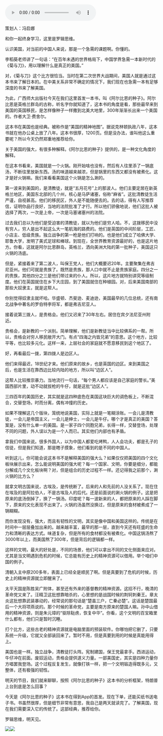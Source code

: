 <audio src="http://igetoss.cdn.igetget.com/mp3/201808/05/201808051547339769116358.mp3" controls="controls">您的浏览器不支持 audio 标签。</audio><p>策划人：冯启娜</p><p>和你一起终身学习，这里是罗辑思维。</p><p>认识美国，对当前的中国人来说，那是一个急需的课题啊。你懂的。</p><p>李稻葵老师讲了一句话：“在百年未遇的世界格局下，中国学界急需一本新时代的《菊与刀》，用以理解什么是真正的美国。”</p><p>对，《菊与刀》这个比方很恰当。当时在第二次世界大战期间，美国人就是通过这本书来了解日本的。在中美关系非常不确定的情况下，我们现在也急需一本有足够深度的书来了解美国。</p><p>为此，广西师大出版社今天在我们这里首发一本书，叫《阿尔比恩的种子》。阿尔比恩是英格兰群岛的古称，听名字你就知道了，这本书的角度是看，那些最早来到美国的英国移民，是怎样像种子一样撒到北美大地里，300年渐渐长出来一个美国的。作者大卫·费舍尔。</p><p>这本书在美国也是经典。被称作是“美国的精神地图”。据说克林顿执政八年，这本书就在他办公桌上放了八年。这本书很厚，1200页。但是没办法，谁叫他这么重要呢？所以今天仍然郑重地推荐给你。</p><p>关于美国的强大，有很多种解释。《阿尔比恩的种子》提供的，是一种文化角度的解释。</p><p>在这本书看来，美国就是一个火锅。刚开始啥也没有，然后有人往里添了一锅底汤，不断往里放新东西。汤的味道越来越浓，但是锅里的东西又都没有被煮化。这才是好火锅嘛。我们来看看美国这个火锅是怎么涮的。</p><p>第一波来到美国的，是清教徒，就是“五月花号”上的那波人。他们主要定居在新英格兰地区，美国东北部的几个州，核心是马萨诸塞，俗称“麻省”。这批清教徒生活严谨，自视甚高。他们的移民区，外人是不能随便去的。去的话，得有人写推荐信，证明你品行良好，当地的法院批准了才行。所以他们骄傲地说，他们这批人被选择了两次，一次是上帝，一次是马塞诸塞州的法院。</p><p>过去我们总以为他们是受迫害的清教徒，就以为他们是穷人哈。不，这拨移民中没有穷人，穷人是出不起这么大一笔航海的路费的。他们是英国的中间阶层，工匠、小店主、低级贵族。独立战争的第一枪是他们打响的。也是他们成立了哈佛大学、耶鲁大学，发明了美式足球和棒球。到现在，全世界教育资源最好的，也是这片地方。你看，这就是阿尔比恩群岛，英格兰，洒向美洲大陆的第一批种子，美国这只火锅的汤底。</p><p>但是，紧接着来了第二波人，叫保王党人，他们大概要迟20年。主要聚集在弗吉尼亚州。他们可就是贵族了。既然是贵族，那人口中就不止是贵族家庭。四分之一的贵族，其他四分之三是他们带过来的仆人。所以，这片地方就特别讲究等级制度。他们在英国就住在乡下大庄园，到了美国就住在种植园。对，后来美国南部的那些大奴隶主，就是这帮人。</p><p>你别觉得奴隶主就坏哈。华盛顿、杰斐逊、麦迪逊，美国最早的几位总统，还有南北战争中著名的罗伯特李将军，都是弗吉尼亚人。</p><p>接着说第三拨人，是贵格会。他们又迟来了30年左右。居住在宾夕法尼亚州附近。</p><p>贵格会，是新教的一个派别。简单理解，他们是新教徒当中比较佛系的一帮。所以，贵格会对穷人移民敞开大门。有点“四海之内皆兄弟”的意思。这个地方，比较平等，也比较多元化。这样一来，上层社会的家庭就不愿意移民到这个地区了。</p><p>好，再看最后一拨，第四拨人是边区人。</p><p>他们来得最迟，18世纪才来。他们原来的故乡，也是英国的边区。来到美国之后，也是生活在靠西边比较内陆的地方，所以叫“边区人”。</p><p>这帮人比较推崇暴力。当地流行一句话，“每个男人都应该是自己家庭的警长。”美国西部片里，动不动就拔枪的牛仔，就是这批“边区人”。</p><p>三四百年的美国历史，其实就是这四种底色在美国这块巨大的调色板上，不断混合，交替登场，时而分离，偶有冲撞的历史。</p><p>如果不理解这几个版块，笼统地说美国，实际上就是一笔糊涂账。一会儿是清教徒，一会儿是帝国主义，一会儿是绅士，一会儿是牛仔。哪个才是真正的美国？答案是，没有什么单一的美国。是一家子四个同胞兄弟，长得一样，交替登场，处理不同的问题，外人误以为是一个人而已。其实他们内部也有矛盾。</p><p>拿我们中国来说。很多外国人，以为中国人都爱吃烤鸭，人人会功夫，都是孔子的信徒，但是我们知道，那是瞎子摸象，他们看到的是不同的中国人。</p><p>听到这儿，你可能会说这本书不是解释美国的强大么？如果仅仅把美国的四个文化板块展示出来，怎么能说明美国的强大呢？每一个国家、文明，你要是细分，都能分解成几个文化板块啊？对，但是组合的历史过程不一样。还记得我之前那个，涮火锅的比方么？</p><p>就拿文明古国来说，古埃及，是传统断了。后来的人和先前的人没关系了。现在住在埃及的是阿拉伯人，不是古埃及人的后代。还是前面说的涮火锅的例子。这是把原来的底汤倒掉了，换了一锅汤。印度呢？每一波新来的人，都把原来的人踩在脚下，原来的文化表现不出来了。火锅的汤虽然没换过，但是原来的食材被煮成了一锅糊糊。</p><p>而你发现没有，强大，而且有韧性的文明，其实是像中国和美国这样的。传统是在时间中一层层叠加出来的。越来越丰富，最早的那一层，直到今天还有旺盛的生命力和清晰的表达方式。味道复杂，但是所有的食材都没有被煮化。中国这锅汤熬了3000年以上，而美国熬了300年，但是背后的逻辑都一样。</p><p>这样的文明，最大的好处是，不同的场景，他们可以拿出不同的文化侧面来应对。尤其是当文明遇到危机的时候，它总能有历史上的精神资源可以借用。举个咱们中国的例子。</p><p>清朝入主中原200多年，表面上已经全是顺民了啊。但是真要到了危机的时候，历史上的精神资源就立即醒来了。</p><p>太平天国是陈胜吴广附体，甚至还有外来的基督教的精神资源。这招不行，晚清的革命党又来了。汪精卫这批想靠暗杀的，心里想的是战国时候的荆轲刺秦王。章太炎这批想靠武装暴动的，经常说的那句话是“楚虽三户，亡秦必楚”。这话是楚国最后一个大将项燕说的。那个时候的革命党，主要是南方原来的楚国人嘛。孙中山借用的精神资源，则是朱元璋的“驱除鞑虏，恢复中华”。你看，这个文明的百宝箱里什么都有，他们只是暂时沉睡。</p><p>打个比方，这些古老的精神资源就是电脑里面的预装软件。你哪怕把它删了，只要系统一升级，它就又全部装回来了。暂时不用，但是真要到用的时候是真能用得上。</p><p>美国也是一样。独立战争，清教徒打头阵。宪制建国，保王党最拿手。西进运动，牛仔冲在前面。废奴运动，贵格会提供道义力量。一部美国史，其实是四种力量你方唱罢我登场。这个过程反复发生，就像打铁一样，把一个文明锻造得既多元，又整体，还有极强的韧性。</p><p>明天的节目，我们就来聊聊，按照《阿尔比恩的种子》这本书的分析框架，特朗普上台到底是怎么回事？</p><p>今天是《阿尔比恩的种子》这本书在得到App的首发。现在下单，还能买纸书送电子书。书虽然很厚，但是细节非常有意思，我自己是两天就读完了。了解美国，现在我们需要深入它的传统了。这部经典，推荐给你。</p><p>罗辑思维，明天见。</p><img src="https://piccdn.igetget.com/img/201808/05/201808051605273546558800.jpg" /><img src="https://piccdn.igetget.com/img/201808/05/201808052258207997624732.jpg" />